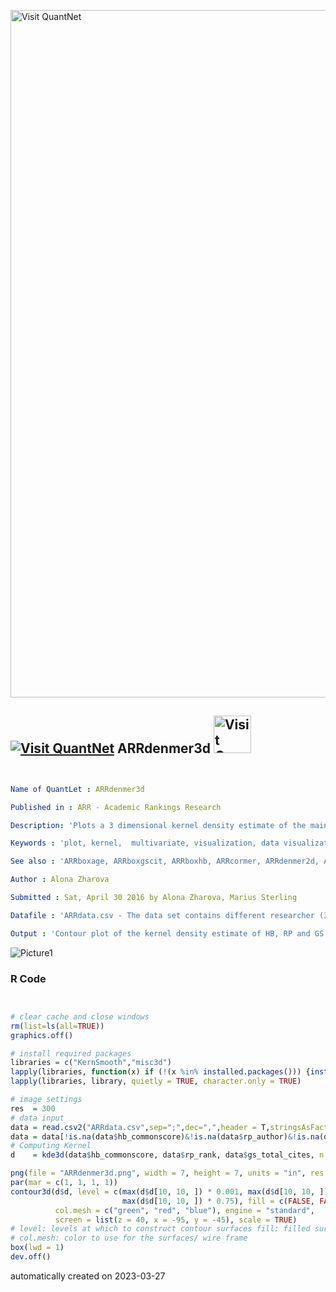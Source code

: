 [<img src="https://github.com/QuantLet/Styleguide-and-FAQ/blob/master/pictures/banner.png" width="1100" alt="Visit QuantNet">](http://quantlet.de/)

## [<img src="https://github.com/QuantLet/Styleguide-and-FAQ/blob/master/pictures/qloqo.png" alt="Visit QuantNet">](http://quantlet.de/) **ARRdenmer3d** [<img src="https://github.com/QuantLet/Styleguide-and-FAQ/blob/master/pictures/QN2.png" width="60" alt="Visit QuantNet 2.0">](http://quantlet.de/)

```yaml


Name of QuantLet : ARRdenmer3d

Published in : ARR - Academic Rankings Research

Description: 'Plots a 3 dimensional kernel density estimate of the main scores (of HB, GS and RP).'

Keywords : 'plot, kernel,  multivariate, visualization, data visualization, analysis, descriptive, graphical representation, distribution'

See also : 'ARRboxage, ARRboxgscit, ARRboxhb, ARRcormer, ARRdenmer2d, ARRhexage, ARRhexcit, ARRhexhin, ARRhismer, ARRmosage, ARRmosagegr, ARRmossub, ARRpcpgscit, ARRpcphb, ARRpcpmer, ARRpcprp, ARRqrqqhb, ARRscaage, ARRscamer'

Author : Alona Zharova

Submitted : Sat, April 30 2016 by Alona Zharova, Marius Sterling

Datafile : 'ARRdata.csv - The data set contains different researcher (3218 rows) of either RePEc (77 columns), Handelsblatt (48 columns) ranking or both and their Google Scholar data (16 columns) as well as age and subject fields (2 columns)'

Output : 'Contour plot of the kernel density estimate of HB, RP and GS at three different levels of the density: 0.001 (green), 0.1 (red) and 0.75 (blue). Here the data of 84 researchers from 2015 is analyzed'

```

![Picture1](ARRdenmer3d.png)

### R Code
```r


# clear cache and close windows
rm(list=ls(all=TRUE))
graphics.off()

# install required packages
libraries = c("KernSmooth","misc3d")
lapply(libraries, function(x) if (!(x %in% installed.packages())) {install.packages(x)})
lapply(libraries, library, quietly = TRUE, character.only = TRUE)

# image settings
res  = 300
# data input
data = read.csv2("ARRdata.csv",sep=";",dec=",",header = T,stringsAsFactors = FALSE)
data = data[!is.na(data$hb_commonscore)&!is.na(data$rp_author)&!is.na(data$gs_author),]
# Computing Kernel
d    = kde3d(data$hb_commonscore, data$rp_rank, data$gs_total_cites, n = 30)

png(file = "ARRdenmer3d.png", width = 7, height = 7, units = "in", res = res)
par(mar = c(1, 1, 1, 1))
contour3d(d$d, level = c(max(d$d[10, 10, ]) * 0.001, max(d$d[10, 10, ]) * 0.1, 
                         max(d$d[10, 10, ]) * 0.75), fill = c(FALSE, FALSE, TRUE),
          col.mesh = c("green", "red", "blue"), engine = "standard", 
          screen = list(z = 40, x = -95, y = -45), scale = TRUE)
# level: levels at which to construct contour surfaces fill: filled surfaces
# col.mesh: color to use for the surfaces/ wire frame
box(lwd = 1)
dev.off() 
```

automatically created on 2023-03-27